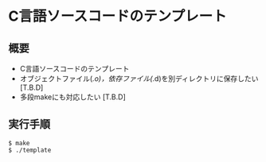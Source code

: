 # C言語ソースコードのテンプレート

## 概要

* C言語ソースコードのテンプレート
* オブジェクトファイル(*.o)，依存ファイル(*.d)を別ディレクトリに保存したい　[T.B.D]  
* 多段makeにも対応したい [T.B.D]  

## 実行手順

	$ make
	$ ./template

